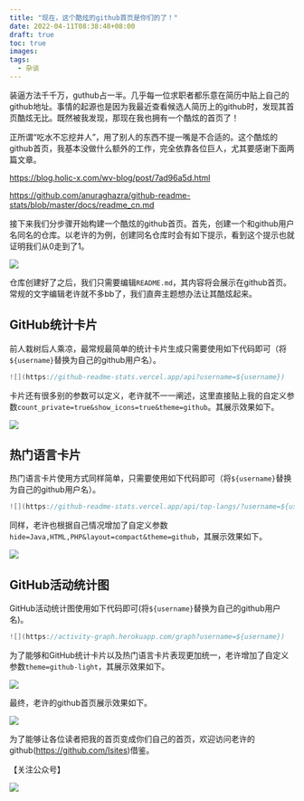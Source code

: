 ```yaml
---
title: "现在，这个酷炫的github首页是你们的了！"
date: 2022-04-11T08:38:48+08:00
draft: true
toc: true
images:
tags:
  - 杂谈
---
```


装逼方法千千万，guthub占一半。几乎每一位求职者都乐意在简历中贴上自己的github地址。事情的起源也是因为我最近查看候选人简历上的github时，发现其首页酷炫无比。既然被我发现，那现在我也拥有一个酷炫的首页了！

正所谓“吃水不忘挖井人”，用了别人的东西不提一嘴是不合适的。这个酷炫的github首页，我基本没做什么额外的工作，完全依靠各位巨人，尤其要感谢下面两篇文章。

https://blog.holic-x.com/wv-blog/post/7ad96a5d.html

https://github.com/anuraghazra/github-readme-stats/blob/master/docs/readme_cn.md

接下来我们分步骤开始构建一个酷炫的github首页。首先，创建一个和github用户名同名的仓库。以老许的为例，创建同名仓库时会有如下提示，看到这个提示也就证明我们从0走到了1。

![](https://note.youdao.com/yws/api/personal/file/WEB46682e1f91bd5544750ffd60f12900bf?method=download&shareKey=4c236b54935c3f6897012a46cd070b75)

仓库创建好了之后，我们只需要编辑`README.md`，其内容将会展示在github首页。常规的文字编辑老许就不多bb了，我们直奔主题想办法让其酷炫起来。

## GitHub统计卡片

前人栽树后人乘凉，最常规最简单的统计卡片生成只需要使用如下代码即可（将`${username}`替换为自己的github用户名）。

```go
![](https://github-readme-stats.vercel.app/api?username=${username})
```

卡片还有很多别的参数可以定义，老许就不一一阐述，这里直接贴上我的自定义参数`count_private=true&show_icons=true&theme=github`。其展示效果如下。

![](https://note.youdao.com/yws/api/personal/file/WEBc0874331dc489fc788f8fa9bac6fd7ce?method=download&shareKey=62c02cdaa8f5a6208336c596b09caf85)

## 热门语言卡片

热门语言卡片使用方式同样简单，只需要使用如下代码即可（将`${username}`替换为自己的github用户名）。

```go
![](https://github-readme-stats.vercel.app/api/top-langs/?username=${username})
```

同样，老许也根据自己情况增加了自定义参数`hide=Java,HTML,PHP&layout=compact&theme=github`，其展示效果如下。

![](https://note.youdao.com/yws/api/personal/file/WEB6b532a117aecde7a6b4c98191ed0c7dc?method=download&shareKey=f4fdee332141e179e52e7726dfedd320)

## GitHub活动统计图

GitHub活动统计图使用如下代码即可(将`${username}`替换为自己的github用户名)。

```go
![](https://activity-graph.herokuapp.com/graph?username=${username})
```

为了能够和GitHub统计卡片以及热门语言卡片表现更加统一，老许增加了自定义参数`theme=github-light`，其展示效果如下。

![](https://note.youdao.com/yws/api/personal/file/WEB0a165b43f87948fb3a27750a98b20693?method=download&shareKey=ac4c563fa64d4d8533a63b0b20f26e3a)

最终，老许的github首页展示效果如下。

![](https://note.youdao.com/yws/api/personal/file/WEB202e85786d0a1c5293dc4e5970c32128?method=download&shareKey=2ebcdfd1b503fdbbe336d5876a7f40ba)

为了能够让各位读者把我的首页变成你们自己的首页，欢迎访问老许的github(https://github.com/Isites)借鉴。

【关注公众号】

![](https://note.youdao.com/yws/api/personal/file/WEBa3ee67b2b867e98cb5c587f4adfa6801?method=download&shareKey=0fbb95d0aec6170b854e7b890d50d559)
